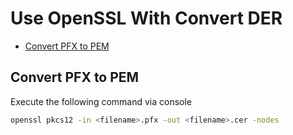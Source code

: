 # Use OpenSSL With Convert DER


- [Convert PFX to PEM](#convert-PFX-to-PEM)





## Convert PFX to PEM

Execute the following command via console

```bash
openssl pkcs12 -in <filename>.pfx -out <filename>.cer -nodes
```


